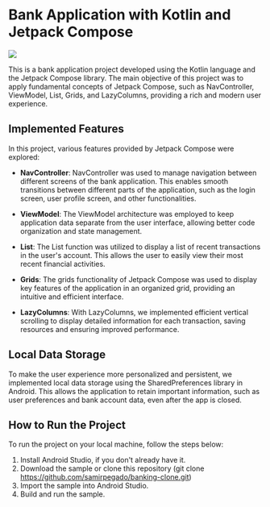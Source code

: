 # Bank Application with Kotlin and Jetpack Compose

![](https://github.com/samirpegado/banking-clone/blob/main/bankingclone.gif)

This is a bank application project developed using the Kotlin language and the Jetpack Compose library. The main objective of this project was to apply fundamental concepts of Jetpack Compose, such as NavController, ViewModel, List, Grids, and LazyColumns, providing a rich and modern user experience.

## Implemented Features

In this project, various features provided by Jetpack Compose were explored:

- **NavController**: NavController was used to manage navigation between different screens of the bank application. This enables smooth transitions between different parts of the application, such as the login screen, user profile screen, and other functionalities.

- **ViewModel**: The ViewModel architecture was employed to keep application data separate from the user interface, allowing better code organization and state management.

- **List**: The List function was utilized to display a list of recent transactions in the user's account. This allows the user to easily view their most recent financial activities.

- **Grids**: The grids functionality of Jetpack Compose was used to display key features of the application in an organized grid, providing an intuitive and efficient interface.

- **LazyColumns**: With LazyColumns, we implemented efficient vertical scrolling to display detailed information for each transaction, saving resources and ensuring improved performance.

## Local Data Storage

To make the user experience more personalized and persistent, we implemented local data storage using the SharedPreferences library in Android. This allows the application to retain important information, such as user preferences and bank account data, even after the app is closed.

## How to Run the Project

To run the project on your local machine, follow the steps below:

1. Install Android Studio, if you don't already have it.
2. Download the sample or clone this repository (git clone https://github.com/samirpegado/banking-clone.git)
3. Import the sample into Android Studio.
4. Build and run the sample.